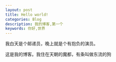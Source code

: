 ```yaml
---
layout: post
title: Hello world!
categories: Blog
description: 我的博客,第一个
keywords: 你好,世界
---
```



我白天是个邮递员，晚上就是个有抱负的演员。

这是我的博客。我住在天朝的魔都，有条叫做东流的狗
